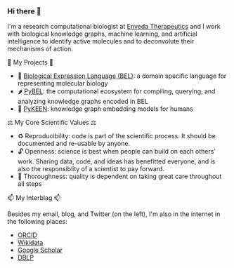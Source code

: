 ### Hi there 👋

I'm a research computational biologist at [Enveda Therapeutics](https://envedatherapeutics.com/) and I work with biological knowledge graphs, machine learning, and artificial intelligence to identify active molecules and to deconvolute their mechanisms of action.

🧰 My Projects 🧰

- 🧬 [Biological Expression Language (BEL)](https://biological-expression-language.github.io/): a domain specific language for representing molecular biology
- 🌶️ [PyBEL](https://github.com/pybel): the computational ecosystem for compiling, querying, and analyzing knowledge graphs encoded in BEL
- 🤖 [PyKEEN](https://github.com/pykeen): knowledge graph embedding models for humans 

⚖️ My Core Scientific Values ⚖️

- ♻️ Reproducibility: code is part of the scientific process. It should be documented and re-usable by anyone.
- 🔓 Openness: science is best when people can build on each others' work. Sharing data, code, and ideas has benefitted everyone, and is also the responsiblity of a scientist to pay forward.
- 🎯 Thoroughness: quality is dependent on taking great care throughout all steps

📫 My Interblag 📫

Besides my email, blog, and Twitter (on the left), I'm also in the internet in the following places:

- [ORCID](https://orcid.org/0000-0003-4423-4370) 
- [Wikidata](https://www.wikidata.org/wiki/Q47475003)
- [Google Scholar](https://scholar.google.com/citations?user=PjrpzUIAAAAJ)
- [DBLP](https://dblp.org/pid/199/2168)

<!--
**cthoyt/cthoyt** is a ✨ _special_ ✨ repository because its `README.md` (this file) appears on your GitHub profile.

Here are some ideas to get you started:

- 🔭 I’m currently working on ...
- 🌱 I’m currently learning ...
- 👯 I’m looking to collaborate on ...
- 🤔 I’m looking for help with ...
- 💬 Ask me about ...
- 📫 How to reach me: ...
- 😄 Pronouns: ...
- ⚡ Fun fact: ...
-->
